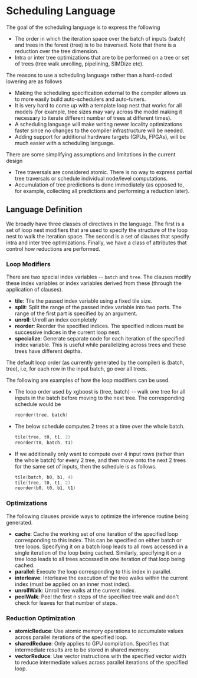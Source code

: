 # Scheduling Language
The goal of the scheduling language is to express the following
* The order in which the iteration space over the batch of inputs (batch) and trees in the forest (tree) is to be traversed. Note that there is a reduction over the tree dimension.
* Intra or inter tree optimizations that are to be performed on a tree or set of trees (tree walk unrolling, pipelining, SIMDize etc).

The reasons to use a scheduling language rather than a hard-coded lowering are as follows
* Making the scheduling specification external to the compiler allows us to 
more easily build auto-schedulers and auto-tuners.
* It is very hard to come up with a template loop nest that works for all models (for example, tree sizes may vary across the model making it necessary to iterate different number of trees at different times). 
* A scheduling language will make writing newer locality optimizations faster since no changes to the compiler infrastructure will be needed.
* Adding support for additional hardware targets (GPUs, FPGAs), will be much easier with a scheduling language.

There are some simplifying assumptions and limitations in the current design
* Tree traversals are considered atomic. There is no way to express partial tree traversals or schedule individual node/level computations. 
* Accumulation of tree predictions is done immediately (as opposed to, for example, collecting all predictions and performing a reduction later).

## Language Definition
We broadly have three classes of directives in the language. The first is a set of loop nest modifiers that are used to specify the structure of the loop nest to walk the iteration space. The second is a set of clauses that specify intra and inter tree optimizations. Finally, we have a class of attributes that control how reductions are performed.

### Loop Modifiers
There are two special index variables -- ```batch``` and ```tree```. The clauses modify these index variables or index variables derived from these (through the application of clauses).
* **tile**: Tile the passed index variable using a fixed tile size.
* **split**: Split the range of the passed index variable into two parts. The range of the first part is specified by an argument.
*  **unroll**: Unroll an index completely
*  **reorder**: Reorder the specified indices. The specified indices must be successive indices in the current loop nest.
* **specialize**: Generate separate code for each iteration of the specified index variable. This is useful while parallelizing across trees and these trees have 
different depths. 

The default loop order (as currently generated by the compiler) is (batch, tree), i.e, for each row in the input batch, go over all trees.

The following are examples of how the loop modifiers can be used.
* The loop order used by xgboost is (tree, batch) -- walk one tree for all inputs in the batch before moving to the next tree. The corresponding schedule would be
  ```C++
  reorder(tree, batch)
  ```
* The below schedule computes 2 trees at a time over the whole batch.
  ```C++
  tile(tree, t0, t1, 2)
  reorder(t0, batch, t1)
  ```
* If we additionally only want to compute over 4 input rows (rather than the whole batch) for every 2 tree, and then move onto the next 2 trees for the same set of inputs, then the schedule is as follows. 
  ```C++
  tile(batch, b0, b1, 4) 
  tile(tree, t0, t1, 2)
  reorder(b0, t0, b1, t1) 
  ```
### Optimizations
The following clauses provide ways to optimize the inference routine being generated.
* **cache**: Cache the working set of one iteration of the specified loop corresponding
to this index. This can be specified on either batch or tree loops. Specifying it 
on a batch loop leads to all rows accessed in a single iteration of the loop 
being cached. Similarly, specifying it on a tree loop leads to all trees accessed in 
one iteration of that loop being cached.
* **parallel**: Execute the loop corresponding to this index in parallel.
* **interleave**: Interleave the execution of the tree walks within the current index (must be applied on an inner most index).
* **unrollWalk**: Unroll tree walks at the current index. 
* **peelWalk**: Peel the first n steps of the specified tree walk and don't check for leaves for that number of steps.

### Reduction Optimization
* **atomicReduce**: Use atomic memory operations to accumulate values across 
parallel iterations of the specified loop. 
* **sharedReduce**: Only applies to GPU compilation. Specifies that intermediate
results are to be stored in shared memory.
* **vectorReduce**: Use vector instructions with the specified vector width 
to reduce intermediate values across parallel iterations of the specified loop.